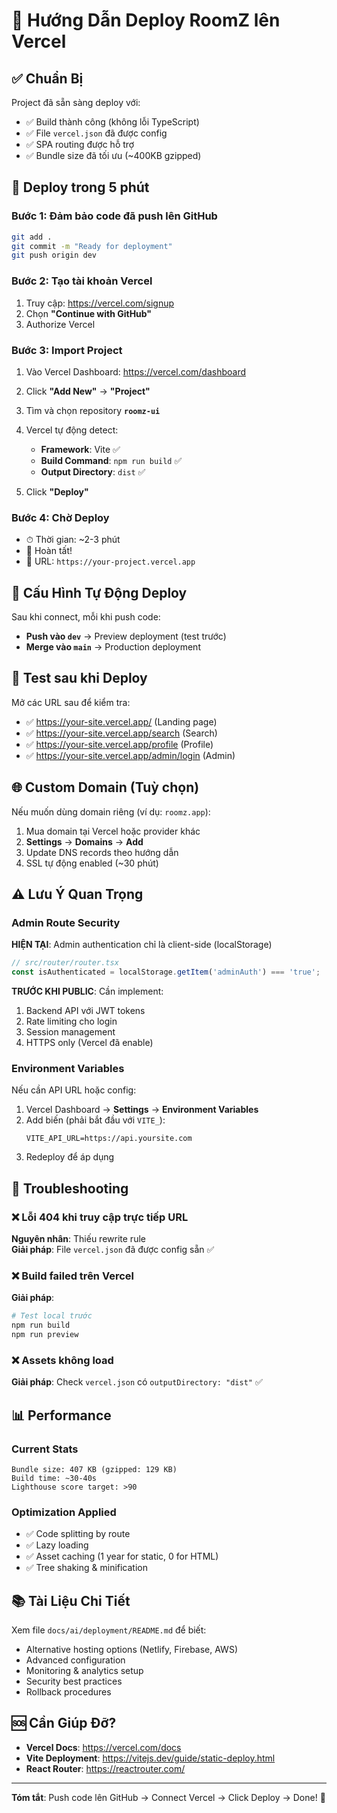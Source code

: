 # 🚀 Hướng Dẫn Deploy RoomZ lên Vercel

## ✅ Chuẩn Bị

Project đã sẵn sàng deploy với:
- ✅ Build thành công (không lỗi TypeScript)
- ✅ File `vercel.json` đã được config
- ✅ SPA routing được hỗ trợ
- ✅ Bundle size đã tối ưu (~400KB gzipped)

## 🎯 Deploy trong 5 phút

### Bước 1: Đảm bảo code đã push lên GitHub

```bash
git add .
git commit -m "Ready for deployment"
git push origin dev
```

### Bước 2: Tạo tài khoản Vercel

1. Truy cập: https://vercel.com/signup
2. Chọn **"Continue with GitHub"**
3. Authorize Vercel

### Bước 3: Import Project

1. Vào Vercel Dashboard: https://vercel.com/dashboard
2. Click **"Add New"** → **"Project"**
3. Tìm và chọn repository **`roomz-ui`**
4. Vercel tự động detect:
   - **Framework**: Vite ✅
   - **Build Command**: `npm run build` ✅
   - **Output Directory**: `dist` ✅

5. Click **"Deploy"**

### Bước 4: Chờ Deploy

- ⏱ Thời gian: ~2-3 phút
- 🎉 Hoàn tất!
- 🔗 URL: `https://your-project.vercel.app`

## 🔧 Cấu Hình Tự Động Deploy

Sau khi connect, mỗi khi push code:
- **Push vào `dev`** → Preview deployment (test trước)
- **Merge vào `main`** → Production deployment

## 📱 Test sau khi Deploy

Mở các URL sau để kiểm tra:
- ✅ https://your-site.vercel.app/ (Landing page)
- ✅ https://your-site.vercel.app/search (Search)
- ✅ https://your-site.vercel.app/profile (Profile)
- ✅ https://your-site.vercel.app/admin/login (Admin)

## 🌐 Custom Domain (Tuỳ chọn)

Nếu muốn dùng domain riêng (ví dụ: `roomz.app`):

1. Mua domain tại Vercel hoặc provider khác
2. **Settings** → **Domains** → **Add**
3. Update DNS records theo hướng dẫn
4. SSL tự động enabled (~30 phút)

## ⚠️ Lưu Ý Quan Trọng

### Admin Route Security

**HIỆN TẠI**: Admin authentication chỉ là client-side (localStorage)
```typescript
// src/router/router.tsx
const isAuthenticated = localStorage.getItem('adminAuth') === 'true';
```

**TRƯỚC KHI PUBLIC**: Cần implement:
1. Backend API với JWT tokens
2. Rate limiting cho login
3. Session management
4. HTTPS only (Vercel đã enable)

### Environment Variables

Nếu cần API URL hoặc config:
1. Vercel Dashboard → **Settings** → **Environment Variables**
2. Add biến (phải bắt đầu với `VITE_`):
   ```
   VITE_API_URL=https://api.yoursite.com
   ```
3. Redeploy để áp dụng

## 🐛 Troubleshooting

### ❌ Lỗi 404 khi truy cập trực tiếp URL
**Nguyên nhân**: Thiếu rewrite rule  
**Giải pháp**: File `vercel.json` đã được config sẵn ✅

### ❌ Build failed trên Vercel
**Giải pháp**:
```bash
# Test local trước
npm run build
npm run preview
```

### ❌ Assets không load
**Giải pháp**: Check `vercel.json` có `outputDirectory: "dist"` ✅

## 📊 Performance

### Current Stats
```
Bundle size: 407 KB (gzipped: 129 KB)
Build time: ~30-40s
Lighthouse score target: >90
```

### Optimization Applied
- ✅ Code splitting by route
- ✅ Lazy loading
- ✅ Asset caching (1 year for static, 0 for HTML)
- ✅ Tree shaking & minification

## 📚 Tài Liệu Chi Tiết

Xem file `docs/ai/deployment/README.md` để biết:
- Alternative hosting options (Netlify, Firebase, AWS)
- Advanced configuration
- Monitoring & analytics setup
- Security best practices
- Rollback procedures

## 🆘 Cần Giúp Đỡ?

- **Vercel Docs**: https://vercel.com/docs
- **Vite Deployment**: https://vitejs.dev/guide/static-deploy.html
- **React Router**: https://reactrouter.com/

---

**Tóm tắt**: Push code lên GitHub → Connect Vercel → Click Deploy → Done! 🎉


